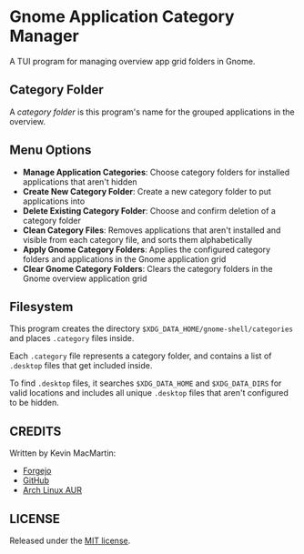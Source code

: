 # Gnome Application Category Manager

A TUI program for managing overview app grid folders in Gnome.

## Category Folder

A *category folder* is this program's name for the grouped applications in the overview.

## Menu Options

* **Manage Application Categories**: Choose category folders for installed applications that aren't hidden
* **Create New Category Folder**: Create a new category folder to put applications into
* **Delete Existing Category Folder**: Choose and confirm deletion of a category folder
* **Clean Category Files**: Removes applications that aren't installed and visible from each category file, and sorts them alphabetically
* **Apply Gnome Category Folders**: Applies the configured category folders and applications in the Gnome application grid
* **Clear Gnome Category Folders**: Clears the category folders in the Gnome overview application grid

## Filesystem

This program creates the directory `$XDG_DATA_HOME/gnome-shell/categories` and places `.category` files inside.

Each `.category` file represents a category folder, and contains a list of `.desktop` files that get included inside.

To find `.desktop` files, it searches `$XDG_DATA_HOME` and `$XDG_DATA_DIRS` for valid locations and includes all unique `.desktop` files that aren't configured to be hidden.

## CREDITS

Written by Kevin MacMartin:

* [Forgejo](https://git.darkcloud.ca/kevin)
* [GitHub](https://github.com/prurigro)
* [Arch Linux AUR](https://aur.archlinux.org/packages/?SeB=m&K=prurigro)

## LICENSE

Released under the [MIT license](http://opensource.org/licenses/MIT).
